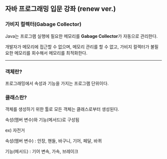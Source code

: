 ## 자바 프로그래밍 입문 강좌 (renew ver.)

### 가비지 컬렉터(Gabage Collector)

Java는 프로그램 실행에 필요한 메모리를 **Gabage Collector**가 자동으로 관리한다.

개발자가 메모리에 접근할 수 없으며, 메모리 관리를 할 수 없고, 가비지 컬렉터가 불필요한 메모리를 회수해서 메모리를 최적화한다.

---

### 객체란?

프로그래밍에서 속성과 기능을 가지는 프로그램 단위이다.

### 클래스란?

객체를 생성하기 위한 툴로 모든 객체는 클래스로부터 생성된다.

속성(멤버 변수)와 기능(메서드)로 구성됨

ex) 자전거

속성(멤버 변수) : 안장, 핸들, 바구니, 기어, 페달, 바퀴

기능(메서드) : 기어 변속, 가속, 브레이크
